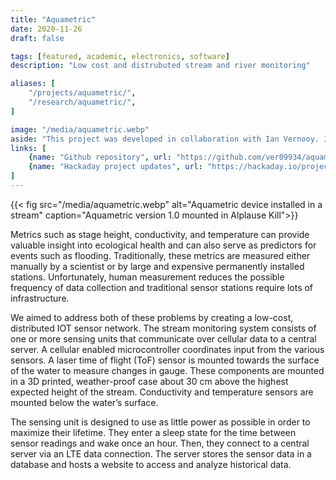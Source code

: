```yaml
---
title: "Aquametric"
date: 2020-11-26
draft: false

tags: [featured, academic, electronics, software]
description: "Low cost and distrubuted stream and river monitoring"

aliases: [
    "/projects/aquametric/",
    "/research/aquametric/",
]

image: "/media/aquametric.webp"
aside: "This project was developed in collaboration with Ian Vernooy. It received a Hackaday Bootstrap Award and was a Finalist for the 2020 Hackaday Prize."
links: [
    {name: "Github repository", url: "https://github.com/ver09934/aquametric", icon: github},
    {name: "Hackaday project updates", url: "https://hackaday.io/project/170881", icon: hackaday},
]
---
```


{{< fig src="/media/aquametric.webp" alt="Aquametric device installed in a stream" caption="Aquametric version 1.0 mounted in Alplause Kill">}}

Metrics such as stage height, conductivity, and temperature can provide valuable insight into ecological health and can also serve as predictors for events such as flooding. Traditionally, these metrics are measured either manually by a scientist or by large and expensive permanently installed stations. Unfortunately, human measurement reduces the possible frequency of data collection and traditional sensor stations require lots of infrastructure.

We aimed to address both of these problems by creating a low-cost, distributed IOT sensor network. The stream monitoring system consists of one or more sensing units that communicate over cellular data to a central server. A cellular enabled microcontroller coordinates input from the various sensors. A laser time of flight (ToF) sensor is mounted towards the surface of the water to measure changes in gauge. These components are mounted in a 3D printed, weather-proof case about 30 cm above the highest expected height of the stream. Conductivity and temperature sensors are mounted below the water’s surface.

The sensing unit is designed to use as little power as possible in order to maximize their lifetime. They enter a sleep state for the time between sensor readings and wake once an hour. Then, they connect to a central server via an LTE data connection. The server stores the sensor data in a database and hosts a website to access and analyze historical data.